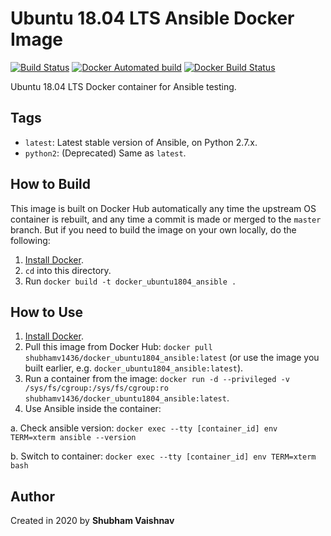 # Ubuntu 18.04 LTS Ansible Docker Image
[![Build Status](https://travis-ci.com/shubhamv1436/docker-ubuntu1804-ansible.svg?branch=master)](https://travis-ci.com/shubhamv1436/docker-ubuntu1804-ansible)  [![Docker Automated build](https://img.shields.io/docker/cloud/automated/shubhamv1436/docker-ubuntu1804-ansible.svg?maxAge=2592000)](https://hub.docker.com/r/shubhamv1436/docker-ubuntu1804-ansible)
[![Docker Build Status](https://img.shields.io/docker/cloud/build/shubhamv1436/docker-ubuntu1804-ansible)](https://hub.docker.com/r/shubhamv1436/docker-ubuntu1804-ansible/builds)

Ubuntu 18.04 LTS Docker container for Ansible testing.

## Tags

  - `latest`: Latest stable version of Ansible, on Python 2.7.x.
  - `python2`: (Deprecated) Same as `latest`.

## How to Build

This image is built on Docker Hub automatically any time the upstream OS container is rebuilt, and any time a commit is made or merged to the `master` branch. But if you need to build the image on your own locally, do the following:

  1. [Install Docker](https://docs.docker.com/engine/installation/).
  2. `cd` into this directory.
  3. Run `docker build -t docker_ubuntu1804_ansible .`

## How to Use

  1. [Install Docker](https://docs.docker.com/engine/installation/).
  2. Pull this image from Docker Hub: `docker pull shubhamv1436/docker_ubuntu1804_ansible:latest` (or use the image you built earlier, e.g. `docker_ubuntu1804_ansible:latest`).
  3. Run a container from the image: `docker run -d --privileged -v /sys/fs/cgroup:/sys/fs/cgroup:ro shubhamv1436/docker_ubuntu1804_ansible:latest`.
  4. Use Ansible inside the container:
  
  a. Check ansible version: `docker exec --tty [container_id] env TERM=xterm ansible --version`
  
  b. Switch to container: `docker exec --tty [container_id] env TERM=xterm bash`

## Author

Created in 2020 by **Shubham Vaishnav**